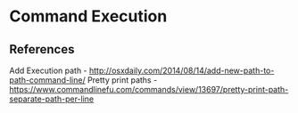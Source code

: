 # Command Execution

## References
Add Execution path - http://osxdaily.com/2014/08/14/add-new-path-to-path-command-line/
Pretty print paths - https://www.commandlinefu.com/commands/view/13697/pretty-print-path-separate-path-per-line